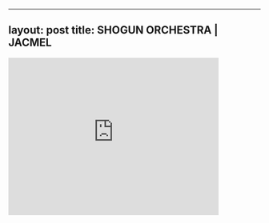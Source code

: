 

---
layout: post
title: SHOGUN ORCHESTRA | JACMEL
---


<iframe width="420" height="315" src="http://www.youtube.com/embed/mBSMoYeHySg" frameborder="0" allowfullscreen></iframe>

